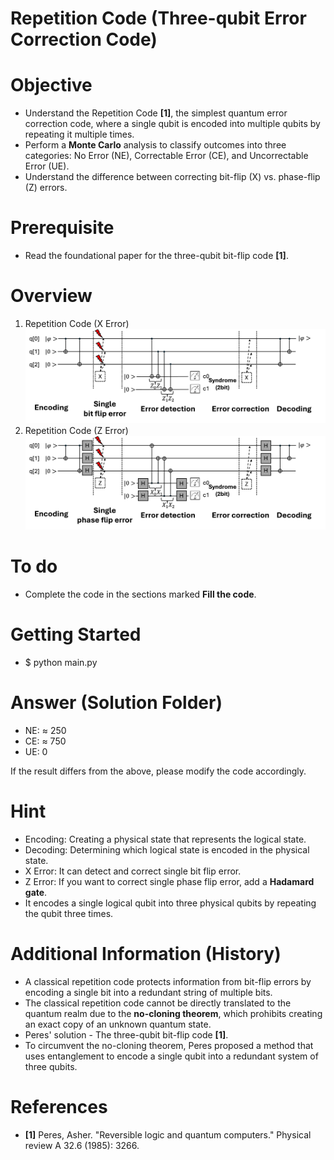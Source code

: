 # Repetition Code (Three-qubit Error Correction Code)

# Objective
- Understand the Repetition Code **[1]**, the simplest quantum error correction code, where a single qubit is encoded into multiple qubits by repeating it multiple times.
- Perform a **Monte Carlo** analysis to classify outcomes into three categories: No Error (NE), Correctable Error (CE), and Uncorrectable Error (UE).
- Understand the difference between correcting bit-flip (X) vs. phase-flip (Z) errors.

# Prerequisite
- Read the foundational paper for the three-qubit bit-flip code **[1]**.

# Overview
1) Repetition Code (X Error)
![Overview_Bit_Error](images/Overview_Bit_Error.png)
2) Repetition Code (Z Error)
![Overview_Phase_Error](images/Overview_Phase_Error.png)

# To do
- Complete the code in the sections marked **Fill the code**.

# Getting Started
- $ python main.py

# Answer (Solution Folder)
- NE: ≈ 250
- CE: ≈ 750
- UE: 0

If the result differs from the above, please modify the code accordingly.

# Hint
- Encoding: Creating a physical state that represents the logical state.
- Decoding: Determining which logical state is encoded in the physical state.
- X Error: It can detect and correct single bit flip error.
- Z Error: If you want to correct single phase flip error, add a **Hadamard gate**.
- It encodes a single logical qubit into three physical qubits by repeating the qubit three times.

# Additional Information (History)
- A classical repetition code protects information from bit-flip errors by encoding a single bit into a redundant string of multiple bits.
- The classical repetition code cannot be directly translated to the quantum realm due to the **no-cloning theorem**, which prohibits creating an exact copy of an unknown quantum state.
- Peres' solution - The three-qubit bit-flip code **[1]**.
- To circumvent the no-cloning theorem, Peres proposed a method that uses entanglement to encode a single qubit into a redundant system of three qubits.

# References
- **[1]** Peres, Asher. "Reversible logic and quantum computers." Physical review A 32.6 (1985): 3266.
